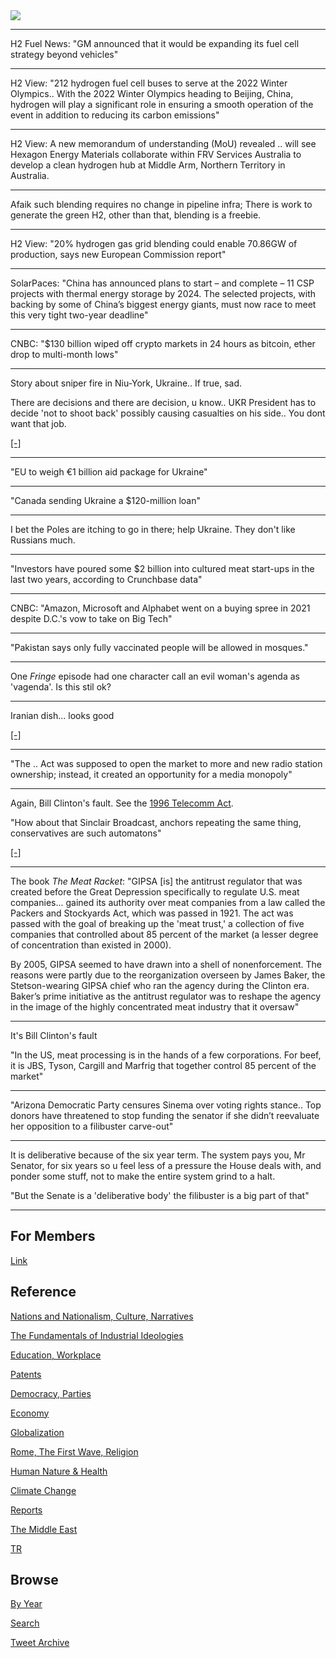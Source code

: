 <img src="https://drive.google.com/uc?export=view&id=1B2wf9R7AMH1d7Vw6e2mucLbIQ5NSjir7"/>

---

H2 Fuel News: "GM announced that it would be expanding its fuel cell
strategy beyond vehicles"

---

H2 View: "212 hydrogen fuel cell buses to serve at the 2022 Winter
Olympics.. With the 2022 Winter Olympics heading to Beijing, China,
hydrogen will play a significant role in ensuring a smooth operation
of the event in addition to reducing its carbon emissions"

---

H2 View: A new memorandum of understanding (MoU) revealed .. will see
Hexagon Energy Materials collaborate within FRV Services Australia to
develop a clean hydrogen hub at Middle Arm, Northern Territory in
Australia.

---

Afaik such blending requires no change in pipeline infra; There is
work to generate the green H2, other than that, blending is a freebie.

---

H2 View: "20% hydrogen gas grid blending could enable 70.86GW of production,
says new European Commission report"

---

SolarPaces: "China has announced plans to start – and complete – 11
CSP projects with thermal energy storage by 2024. The selected
projects, with backing by some of China’s biggest energy giants, must
now race to meet this very tight two-year deadline"

---

CNBC: "$130 billion wiped off crypto markets in 24 hours as bitcoin,
ether drop to multi-month lows"

---

Story about sniper fire in Niu-York, Ukraine.. If true, sad.

There are decisions and there are decision, u know.. UKR President has
to decide 'not to shoot back' possibly causing casualties on his
side.. You dont want that job.


[[-]](https://www.buzzfeednews.com/article/christopherm51/ukraine-russia-snipers-invasion-trenches-soldiers)

---

"EU to weigh €1 billion aid package for Ukraine"

---

"Canada sending Ukraine a $120-million loan"

---

I bet the Poles are itching to go in there; help Ukraine. They don't like
Russians much.

---

"Investors have poured some $2 billion into cultured meat start-ups in
the last two years, according to Crunchbase data"

---

CNBC: "Amazon, Microsoft and Alphabet went on a buying spree in 2021
despite D.C.'s vow to take on Big Tech"

---

"Pakistan says only fully vaccinated people will be allowed in mosques."

---

One *Fringe* episode had one character call an evil woman's agenda as
'vagenda'. Is this stil ok? 

---

Iranian dish... looks good

[[-]](https://twitter.com/KostasPenn/status/1485318020843118593)

---

"The .. Act was supposed to open the market to more and new radio
station ownership; instead, it created an opportunity for a media
monopoly"

---

Again, Bill Clinton's fault. See the [1996 Telecomm Act](https://en.wikipedia.org/wiki/Telecommunications_Act_of_1996).

"How about that Sinclair Broadcast, anchors repeating the same thing,
conservatives are such automatons"

[[-]](https://youtu.be/rknON89H35o?t=9)

---

The book *The Meat Racket*: "GIPSA [is] the antitrust regulator that
was created before the Great Depression specifically to regulate
U.S. meat companies...  gained its authority over meat companies from
a law called the Packers and Stockyards Act, which was passed in 1921.
The act was passed with the goal of breaking up the 'meat
trust,' a collection of five companies that controlled about 85
percent of the market (a lesser degree of concentration than existed
in 2000).

By 2005, GIPSA seemed to have drawn into a shell of
nonenforcement. The reasons were partly due to the reorganization
overseen by James Baker, the Stetson-wearing GIPSA chief who ran the
agency during the Clinton era.  Baker’s prime initiative as the
antitrust regulator was to reshape the agency in the image of the
highly concentrated meat industry that it oversaw"

---

It's Bill Clinton's fault

"In the US, meat processing is in the hands of a few corporations. For
beef, it is JBS, Tyson, Cargill and Marfrig that together control 85
percent of the market"

---

"Arizona Democratic Party censures Sinema over voting rights
stance.. Top donors have threatened to stop funding the senator if she
didn’t reevaluate her opposition to a filibuster carve-out"

---

It is deliberative because of the six year term. The system pays you,
Mr Senator, for six years so u feel less of a pressure the House deals
with, and ponder some stuff, not to make the entire system grind to a
halt.

"But the Senate is a 'deliberative body' the filibuster is a big part of that"

---

## For Members

[Link](https://thirdwave-members.herokuapp.com)

## Reference

[Nations and Nationalism, Culture, Narratives](/2013/02/nations-and-nationalism.md)

[The Fundamentals of Industrial Ideologies](/2011/04/fundamentals-of-industrial-ideologies.md)

[Education, Workplace](2017/09/education-workplace.md)

[Patents](/2018/09/patents.md)

[Democracy, Parties](/2016/11/democracy.md)

[Economy](/2018/05/economy.md)

[Globalization](/2018/09/globalization.md)

[Rome, The First Wave, Religion](/2017/12/rome.md)

[Human Nature & Health](/2020/07/human-nature.md)

[Climate Change](/2018/12/climate.md)

[Reports](/2019/05/reports.md)

[The Middle East](/2019/07/middleeast.md)

[TR](../tr)

## Browse

[By Year](years.md)

[Search](search.html)

[Tweet Archive](/tweets/README.md)


